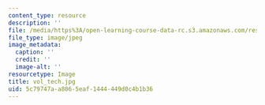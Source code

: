 ```yaml
---
content_type: resource
description: ''
file: /media/https%3A/open-learning-course-data-rc.s3.amazonaws.com/res-5-0001-digital-lab-techniques-manual-spring-2007/5c79747aa8065eaf1444449d0c4b1b36_vol_tech.jpg
file_type: image/jpeg
image_metadata:
  caption: ''
  credit: ''
  image-alt: ''
resourcetype: Image
title: vol_tech.jpg
uid: 5c79747a-a806-5eaf-1444-449d0c4b1b36
---
```

